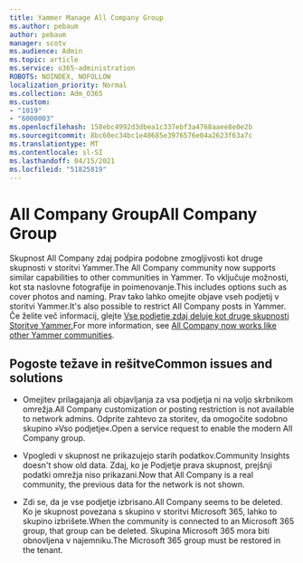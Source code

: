 ```yaml
---
title: Yammer Manage All Company Group
ms.author: pebaum
author: pebaum
manager: scotv
ms.audience: Admin
ms.topic: article
ms.service: o365-administration
ROBOTS: NOINDEX, NOFOLLOW
localization_priority: Normal
ms.collection: Adm_O365
ms.custom:
- "1019"
- "6000003"
ms.openlocfilehash: 158ebc4992d3dbea1c337ebf3a4768aaee8e0e2b
ms.sourcegitcommit: 8bc60ec34bc1e40685e3976576e04a2623f63a7c
ms.translationtype: MT
ms.contentlocale: sl-SI
ms.lasthandoff: 04/15/2021
ms.locfileid: "51825819"
---
```

# <a name="all-company-group"></a><span data-ttu-id="16d0a-102">All Company Group</span><span class="sxs-lookup"><span data-stu-id="16d0a-102">All Company Group</span></span>

<span data-ttu-id="16d0a-103">Skupnost All Company zdaj podpira podobne zmogljivosti kot druge skupnosti v storitvi Yammer.</span><span class="sxs-lookup"><span data-stu-id="16d0a-103">The All Company community now supports similar capabilities to other communities in Yammer.</span></span> <span data-ttu-id="16d0a-104">To vključuje možnosti, kot sta naslovne fotografije in poimenovanje.</span><span class="sxs-lookup"><span data-stu-id="16d0a-104">This includes options such as cover photos and naming.</span></span> <span data-ttu-id="16d0a-105">Prav tako lahko omejite objave vseh podjetij v storitvi Yammer.</span><span class="sxs-lookup"><span data-stu-id="16d0a-105">It's also possible to restrict All Company posts in Yammer.</span></span> <span data-ttu-id="16d0a-106">Če želite več informacij, glejte [Vse podjetje zdaj deluje kot druge skupnosti Storitve Yammer.](https://docs.microsoft.com/yammer/manage-yammer-groups/yammer-all-company-yammer-community)</span><span class="sxs-lookup"><span data-stu-id="16d0a-106">For more information, see [All Company now works like other Yammer communities](https://docs.microsoft.com/yammer/manage-yammer-groups/yammer-all-company-yammer-community).</span></span>

## <a name="common-issues-and-solutions"></a><span data-ttu-id="16d0a-107">Pogoste težave in rešitve</span><span class="sxs-lookup"><span data-stu-id="16d0a-107">Common issues and solutions</span></span>

- <span data-ttu-id="16d0a-108">Omejitev prilagajanja ali objavljanja za vsa podjetja ni na voljo skrbnikom omrežja.</span><span class="sxs-lookup"><span data-stu-id="16d0a-108">All Company customization or posting restriction is not available to network admins.</span></span> <span data-ttu-id="16d0a-109">Odprite zahtevo za storitev, da omogočite sodobno skupino »Vso podjetje«.</span><span class="sxs-lookup"><span data-stu-id="16d0a-109">Open a service request to enable the modern All Company group.</span></span>

- <span data-ttu-id="16d0a-110">Vpogledi v skupnost ne prikazujejo starih podatkov.</span><span class="sxs-lookup"><span data-stu-id="16d0a-110">Community Insights doesn't show old data.</span></span> <span data-ttu-id="16d0a-111">Zdaj, ko je Podjetje prava skupnost, prejšnji podatki omrežja niso prikazani.</span><span class="sxs-lookup"><span data-stu-id="16d0a-111">Now that All Company is a real community, the previous data for the network is not shown.</span></span>

- <span data-ttu-id="16d0a-112">Zdi se, da je vse podjetje izbrisano.</span><span class="sxs-lookup"><span data-stu-id="16d0a-112">All Company seems to be deleted.</span></span> <span data-ttu-id="16d0a-113">Ko je skupnost povezana s skupino v storitvi Microsoft 365, lahko to skupino izbrišete.</span><span class="sxs-lookup"><span data-stu-id="16d0a-113">When the community is connected to an Microsoft 365 group, that group can be deleted.</span></span> <span data-ttu-id="16d0a-114">Skupina Microsoft 365 mora biti obnovljena v najemniku.</span><span class="sxs-lookup"><span data-stu-id="16d0a-114">The Microsoft 365 group must be restored in the tenant.</span></span>


